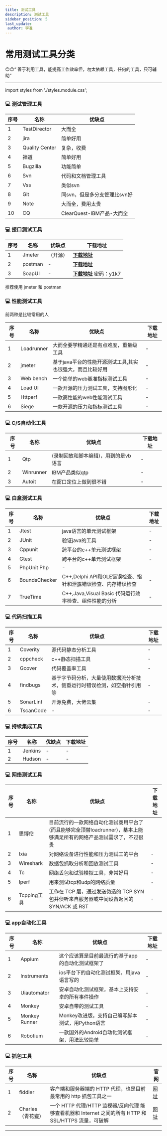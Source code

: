 ```yaml
---
title: 测试工具
description: 测试工具
sidebar_position: 5
last_update:
 author: 李准
---
```


# 常用测试工具分类

😉😉“ 善于利用工具，能提高工作效率但，勿太依赖工具，任何的工具，只可辅助”

---

import styles from './styles.module.css';

<div className={styles.main} >



### 💻 测试管理工具

| 序号 | 名称           | 优缺点                       |
| ---- | -------------- | ---------------------------- |
| 1    | TestDirector   | 大而全                       |
| 2    | jira           | 简单好用                     |
| 3    | Quality Center | 复杂，收费                   |
| 4    | 禅道           | 简单好用                     |
| 5    | Bugzilla       | 功能简单                     |
| 6    | Svn            | 代码和文档管理工具           |
| 7    | Vss            | 类似svn                      |
| 8    | Git            | 同svn，但是多分支管理比svn好 |
| 9    | Note           | 大而全，费用太贵             |
| 10   | CQ             | ClearQuest-IBM产品-大而全    |



### 💻 接口测试工具

| 序号 | 名称    | 优缺点   | 下载地址                                                      |
| ---- | ------- | -------- | ------------------------------------------------------------- |
| 1    | Jmeter  | （开源） | **[下载地址](https://jmeter.apache.org/download_jmeter.cgi)** |
| 2    | postman | -        | **[下载地址](https://www.postman.com/downloads/)**            |
| 3    | SoapUI  | -        | **[下载地址](http://pan.baidu.com/s/1miwM7VE)** 密码：y1k7    |
推荐使用 jmeter 和 postman


### 💻 性能测试工具

前两种是比较常用的人

| 序号 | 名称       | 优缺点                                                    | 下载地址 |
| ---- | ---------- | --------------------------------------------------------- | -------- |
| 1    | Loadrunner | 大而全要学精通还是有点难度，重量级工具                    | -        |
| 2    | jmeter     | 基于java平台的性能开源测试工具,其实也很强大，而且比较好用 | -        |
| 3    | Web bench  | 一个简单的web基准指标测试工具                             | -        |
| 4    | Load UI    | 一款开源的压力测试工具，支持图形化                        | -        |
| 5    | Httperf    | 一款高性能的web性能测试工具                               | -        |
| 6    | Siege      | 一款开源的压力和指标测试工具                              | -        |


### 💻 C/S自动化工具

| 序号 | 名称      | 优缺点                               | 下载地址 |
| ---- | --------- | ------------------------------------ | -------- |
| 1    | Qtp       | (录制回放和脚本编辑)，用到的是vb语言 |-|
| 2    | Winrunner | IBM产品类似qtp                       |-|
| 3    | Autoit    | 在窗口定位上做到很不错               |-|

### 💻 白盒测试工具

| 序号 | 名称          | 优缺点                                                        | 下载地址 |
| ---- | ------------- | ------------------------------------------------------------- | -------- |
| 1    | Jtest         | java语言的单元测试框架                                        |-|
| 2    | JUnit         | 验证java的工具                                                |-|
| 3    | Cppunit       | 跨平台的c++单元测试框架                                       |-|
| 4    | Gtest         | 跨平台的c++单元测试框架                                       |-|
| 5    | PhpUnit Php   |-|
| 6    | BoundsChecker | C++,Delphi API和OLE错误检查、指针和泄露错误检查、内存错误检查 |-|
| 7    | TrueTime      | C++,Java,Visual Basic 代码运行效率检查、组件性能的分析        |-|

### 💻 代码扫描工具

| 序号 | 名称      | 优缺点                                                                     | 下载地址 |
| ---- | --------- | -------------------------------------------------------------------------- | -------- |
| 1    | Coverity  | 源代码静态分析工具                                                         |-|
| 2    | cppcheck  | c++静态扫描工具                                                            |-|
| 3    | Gcover    | 代码覆盖率工具                                                             |-|
| 4    | findbugs  | 基于字节码分析，大量使用数据流分析技术，侧重运行时错误检测，如空指针引用等 |-|
| 5    | SonarLint | 开源免费，大佬云集                                                         |-|
| 6    | TscanCode | -                                                                          |-|

### 💻 持续集成工具

| 序号 | 名称    | 优缺点 | 下载地址 |
| ---- | ------- | ------ | -------- |
| 1    | Jenkins | -      |-|
| 2    | Hudson  | -      |-|

### 💻 网络测试工具

| 序号 | 名称        | 优缺点                                                                                                               | 下载地址 |
| ---- | ----------- | -------------------------------------------------------------------------------------------------------------------- | -------- |
| 1    | 思博伦      | 目前流行的一款网络自动化测试商用平台了(而且能够完全顶替loadrunner)，基本上能够满足所有的网络产品测试需求了，不过很贵 |
| 2    | Ixia        | 对网络设备进行性能和压力测试工的平台                                                                                 |-|
| 3    | Wireshark   | 数据包抓取分析和回放测试工具                                                                                         |-|
| 4    | Tc          | 网络丢包和试验模拟工具，非常好用                                                                                     |-|
| 5    | Iperf       | 用来测试tcp和udp的网络质量                                                                                           |-|
| 6    | Tcpping工具 | 工作在 TCP 层，通过发送伪造的 TCP SYN 包并侦听来自服务器或中间设备返回的 SYN/ACK 或 RST                              |-|

### 💻 app自动化工具

| 序号 | 名称          | 优缺点                                            | 下载地址 |
| ---- | ------------- | ------------------------------------------------- | -------- |
| 1    | Appium        | 这个应该算是目前最流行的基于app的自动化测试框架了 |-|
| 2    | Instruments   | ios平台下的自动化测试框架，用java语言写的         |-|
| 3    | Uiautomator   | 安卓自动化测试框架，基本上支持安卓的所有事件操作  |-|
| 4    | Monkey        | 安卓自带的测试工具                                |-|
| 5    | Monkey Runner | Monkey改进版，支持自己编写脚本测试，用Python语言  |-|
| 6    | Robotium      | 一款国外的Android自动化测试框架，用法比较简单     |-|


### 💻 抓包工具

| 序号                   | 名称                         | 优缺点                                                                                                   | 官网|
| ---- | ---------------------------- | -------------------------------------------------------------------------------------------------------- | -------------------------------------------------------------------------------------------------------- |
|1                        |fiddler                        |客户端和服务器端的 HTTP 代理，也是目前最常用的 http 抓包工具之一  |[网址](https://www.telerik.com/fiddler)|
|2              |Charles（青花瓷）              |一个 HTTP 代理/HTTP 监视器/反向代理  能够查看机器和 Internet 之间的所有 HTTP 和 SSL/HTTPS 流量，可破解|[网址](https://www.charlesproxy.com/)|
-----


</div>